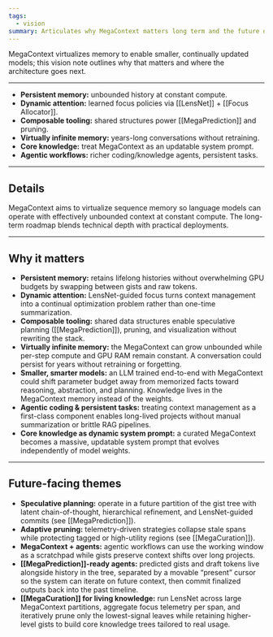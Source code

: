 ```yaml
---
tags:
  - vision
summary: Articulates why MegaContext matters long term and the future directions it unlocks.
---
```

MegaContext virtualizes memory to enable smaller, continually updated models; this vision note outlines why that matters and where the architecture goes next.

---

- **Persistent memory:** unbounded history at constant compute.
- **Dynamic attention:** learned focus policies via [[LensNet]] + [[Focus Allocator]].
- **Composable tooling:** shared structures power [[MegaPrediction]] and pruning.
- **Virtually infinite memory:** years-long conversations without retraining.
- **Core knowledge:** treat MegaContext as an updatable system prompt.
- **Agentic workflows:** richer coding/knowledge agents, persistent tasks.

---
## Details

MegaContext aims to virtualize sequence memory so language models can operate with effectively unbounded context at constant compute. The long-term roadmap blends technical depth with practical deployments.

---
## Why it matters

- **Persistent memory:** retains lifelong histories without overwhelming GPU budgets by swapping between gists and raw tokens.
- **Dynamic attention:** LensNet-guided focus turns context management into a continual optimization problem rather than one-time summarization.
- **Composable tooling:** shared data structures enable speculative planning ([[MegaPrediction]]), pruning, and visualization without rewriting the stack.
- **Virtually infinite memory:** the MegaContext can grow unbounded while per-step compute and GPU RAM remain constant. A conversation could persist for years without retraining or forgetting.
- **Smaller, smarter models:** an LLM trained end-to-end with MegaContext could shift parameter budget away from memorized facts toward reasoning, abstraction, and planning. Knowledge lives in the MegaContext memory instead of the weights.
- **Agentic coding & persistent tasks:** treating context management as a first-class component enables long-lived projects without manual summarization or brittle RAG pipelines.
- **Core knowledge as dynamic system prompt:** a curated MegaContext becomes a massive, updatable system prompt that evolves independently of model weights.

---
## Future-facing themes

- **Speculative planning:** operate in a future partition of the gist tree with latent chain-of-thought, hierarchical refinement, and LensNet-guided commits (see [[MegaPrediction]]).
- **Adaptive pruning:** telemetry-driven strategies collapse stale spans while protecting tagged or high-utility regions (see [[MegaCuration]]).
- **MegaContext + agents:** agentic workflows can use the working window as a scratchpad while gists preserve context shifts over long projects.
- **[[MegaPrediction]]-ready agents:** predicted gists and draft tokens live alongside history in the tree, separated by a movable “present” cursor so the system can iterate on future context, then commit finalized outputs back into the past timeline.
- **[[MegaCuration]] for living knowledge:** run LensNet across large MegaContext partitions, aggregate focus telemetry per span, and iteratively prune only the lowest-signal leaves while retaining higher-level gists to build core knowledge trees tailored to real usage.